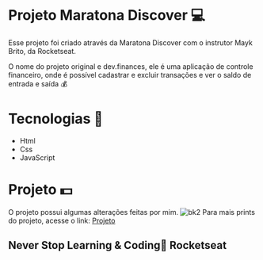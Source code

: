 # Projeto Maratona Discover :computer: 
 Esse projeto foi criado através da Maratona Discover com o instrutor Mayk Brito, da Rocketseat. 
 
O nome do projeto original e dev.finances, ele é uma aplicação de controle financeiro, onde é possível cadastrar e excluir transações e ver o saldo de entrada e saída 💰


# Tecnologias   🚀
- Html 
- Css 
- JavaScript 

# Projeto 💵
O projeto possui algumas alterações feitas por mim.
![bk2](https://user-images.githubusercontent.com/67766327/108450043-41f6ca00-7243-11eb-9f1a-0eb2930f39b9.png)
Para mais prints do projeto, acesse o link: [Projeto](https://imgur.com/a/5pAUcwS) 


## Never Stop Learning & Coding💜 Rocketseat

 
